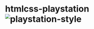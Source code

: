 # htmlcss-playstation![playstation-style](https://user-images.githubusercontent.com/108264579/221912395-051903b7-3a9e-4bbd-99fc-c55f667c42d8.png)
